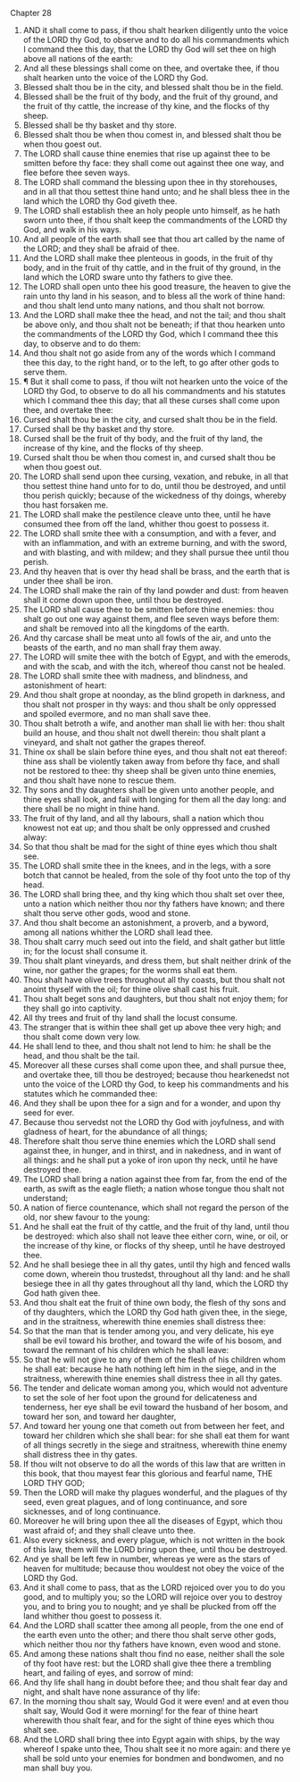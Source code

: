 

Chapter 28

1. AND it shall come to pass, if thou shalt hearken diligently unto the voice of the LORD thy God, to observe and to do all his commandments which I command thee this day, that the LORD thy God will set thee on high above all nations of the earth:
2. And all these blessings shall come on thee, and overtake thee, if thou shalt hearken unto the voice of the LORD thy God.
3. Blessed shalt thou be in the city, and blessed shalt thou be in the field.
4. Blessed shall be the fruit of thy body, and the fruit of thy ground, and the fruit of thy cattle, the increase of thy kine, and the flocks of thy sheep.
5. Blessed shall be thy basket and thy store.
6. Blessed shalt thou be when thou comest in, and blessed shalt thou be when thou goest out.
7. The LORD shall cause thine enemies that rise up against thee to be smitten before thy face: they shall come out against thee one way, and flee before thee seven ways.
8. The LORD shall command the blessing upon thee in thy storehouses, and in all that thou settest thine hand unto; and he shall bless thee in the land which the LORD thy God giveth thee.
9. The LORD shall establish thee an holy people unto himself, as he hath sworn unto thee, if thou shalt keep the commandments of the LORD thy God, and walk in his ways.
10. And all people of the earth shall see that thou art called by the name of the LORD; and they shall be afraid of thee.
11. And the LORD shall make thee plenteous in goods, in the fruit of thy body, and in the fruit of thy cattle, and in the fruit of thy ground, in the land which the LORD sware unto thy fathers to give thee.
12. The LORD shall open unto thee his good treasure, the heaven to give the rain unto thy land in his season, and to bless all the work of thine hand: and thou shalt lend unto many nations, and thou shalt not borrow.
13. And the LORD shall make thee the head, and not the tail; and thou shalt be above only, and thou shalt not be beneath; if that thou hearken unto the commandments of the LORD thy God, which I command thee this day, to observe and to do them:
14. And thou shalt not go aside from any of the words which I command thee this day, to the right hand, or to the left, to go after other gods to serve them.
15. ¶ But it shall come to pass, if thou wilt not hearken unto the voice of the LORD thy God, to observe to do all his commandments and his statutes which I command thee this day; that all these curses shall come upon thee, and overtake thee:
16. Cursed shalt thou be in the city, and cursed shalt thou be in the field.
17. Cursed shall be thy basket and thy store.
18. Cursed shall be the fruit of thy body, and the fruit of thy land, the increase of thy kine, and the flocks of thy sheep.
19. Cursed shalt thou be when thou comest in, and cursed shalt thou be when thou goest out.
20. The LORD shall send upon thee cursing, vexation, and rebuke, in all that thou settest thine hand unto for to do, until thou be destroyed, and until thou perish quickly; because of the wickedness of thy doings, whereby thou hast forsaken me.
21. The LORD shall make the pestilence cleave unto thee, until he have consumed thee from off the land, whither thou goest to possess it.
22. The LORD shall smite thee with a consumption, and with a fever, and with an inflammation, and with an extreme burning, and with the sword, and with blasting, and with mildew; and they shall pursue thee until thou perish.
23. And thy heaven that is over thy head shall be brass, and the earth that is under thee shall be iron.
24. The LORD shall make the rain of thy land powder and dust: from heaven shall it come down upon thee, until thou be destroyed.
25. The LORD shall cause thee to be smitten before thine enemies: thou shalt go out one way against them, and flee seven ways before them: and shalt be removed into all the kingdoms of the earth.
26. And thy carcase shall be meat unto all fowls of the air, and unto the beasts of the earth, and no man shall fray them away.
27. The LORD will smite thee with the botch of Egypt, and with the emerods, and with the scab, and with the itch, whereof thou canst not be healed.
28. The LORD shall smite thee with madness, and blindness, and astonishment of heart:
29. And thou shalt grope at noonday, as the blind gropeth in darkness, and thou shalt not prosper in thy ways: and thou shalt be only oppressed and spoiled evermore, and no man shall save thee.
30. Thou shalt betroth a wife, and another man shall lie with her: thou shalt build an house, and thou shalt not dwell therein: thou shalt plant a vineyard, and shalt not gather the grapes thereof.
31. Thine ox shall be slain before thine eyes, and thou shalt not eat thereof: thine ass shall be violently taken away from before thy face, and shall not be restored to thee: thy sheep shall be given unto thine enemies, and thou shalt have none to rescue them.
32. Thy sons and thy daughters shall be given unto another people, and thine eyes shall look, and fail with longing for them all the day long: and there shall be no might in thine hand.
33. The fruit of thy land, and all thy labours, shall a nation which thou knowest not eat up; and thou shalt be only oppressed and crushed alway:
34. So that thou shalt be mad for the sight of thine eyes which thou shalt see.
35. The LORD shall smite thee in the knees, and in the legs, with a sore botch that cannot be healed, from the sole of thy foot unto the top of thy head.
36. The LORD shall bring thee, and thy king which thou shalt set over thee, unto a nation which neither thou nor thy fathers have known; and there shalt thou serve other gods, wood and stone.
37. And thou shalt become an astonishment, a proverb, and a byword, among all nations whither the LORD shall lead thee.
38. Thou shalt carry much seed out into the field, and shalt gather but little in; for the locust shall consume it.
39. Thou shalt plant vineyards, and dress them, but shalt neither drink of the wine, nor gather the grapes; for the worms shall eat them.
40. Thou shalt have olive trees throughout all thy coasts, but thou shalt not anoint thyself with the oil; for thine olive shall cast his fruit.
41. Thou shalt beget sons and daughters, but thou shalt not enjoy them; for they shall go into captivity.
42. All thy trees and fruit of thy land shall the locust consume.
43. The stranger that is within thee shall get up above thee very high; and thou shalt come down very low.
44. He shall lend to thee, and thou shalt not lend to him: he shall be the head, and thou shalt be the tail.
45. Moreover all these curses shall come upon thee, and shall pursue thee, and overtake thee, till thou be destroyed; because thou hearkenedst not unto the voice of the LORD thy God, to keep his commandments and his statutes which he commanded thee:
46. And they shall be upon thee for a sign and for a wonder, and upon thy seed for ever.
47. Because thou servedst not the LORD thy God with joyfulness, and with gladness of heart, for the abundance of all things;
48. Therefore shalt thou serve thine enemies which the LORD shall send against thee, in hunger, and in thirst, and in nakedness, and in want of all things: and he shall put a yoke of iron upon thy neck, until he have destroyed thee.
49. The LORD shall bring a nation against thee from far, from the end of the earth, as swift as the eagle flieth; a nation whose tongue thou shalt not understand;
50. A nation of fierce countenance, which shall not regard the person of the old, nor shew favour to the young:
51. And he shall eat the fruit of thy cattle, and the fruit of thy land, until thou be destroyed: which also shall not leave thee either corn, wine, or oil, or the increase of thy kine, or flocks of thy sheep, until he have destroyed thee.
52. And he shall besiege thee in all thy gates, until thy high and fenced walls come down, wherein thou trustedst, throughout all thy land: and he shall besiege thee in all thy gates throughout all thy land, which the LORD thy God hath given thee.
53. And thou shalt eat the fruit of thine own body, the flesh of thy sons and of thy daughters, which the LORD thy God hath given thee, in the siege, and in the straitness, wherewith thine enemies shall distress thee:
54. So that the man that is tender among you, and very delicate, his eye shall be evil toward his brother, and toward the wife of his bosom, and toward the remnant of his children which he shall leave:
55. So that he will not give to any of them of the flesh of his children whom he shall eat: because he hath nothing left him in the siege, and in the straitness, wherewith thine enemies shall distress thee in all thy gates.
56. The tender and delicate woman among you, which would not adventure to set the sole of her foot upon the ground for delicateness and tenderness, her eye shall be evil toward the husband of her bosom, and toward her son, and toward her daughter,
57. And toward her young one that cometh out from between her feet, and toward her children which she shall bear: for she shall eat them for want of all things secretly in the siege and straitness, wherewith thine enemy shall distress thee in thy gates.
58. If thou wilt not observe to do all the words of this law that are written in this book, that thou mayest fear this glorious and fearful name, THE LORD THY GOD;
59. Then the LORD will make thy plagues wonderful, and the plagues of thy seed, even great plagues, and of long continuance, and sore sicknesses, and of long continuance.
60. Moreover he will bring upon thee all the diseases of Egypt, which thou wast afraid of; and they shall cleave unto thee.
61. Also every sickness, and every plague, which is not written in the book of this law, them will the LORD bring upon thee, until thou be destroyed.
62. And ye shall be left few in number, whereas ye were as the stars of heaven for multitude; because thou wouldest not obey the voice of the LORD thy God.
63. And it shall come to pass, that as the LORD rejoiced over you to do you good, and to multiply you; so the LORD will rejoice over you to destroy you, and to bring you to nought; and ye shall be plucked from off the land whither thou goest to possess it.
64. And the LORD shall scatter thee among all people, from the one end of the earth even unto the other; and there thou shalt serve other gods, which neither thou nor thy fathers have known, even wood and stone.
65. And among these nations shalt thou find no ease, neither shall the sole of thy foot have rest: but the LORD shall give thee there a trembling heart, and failing of eyes, and sorrow of mind:
66. And thy life shall hang in doubt before thee; and thou shalt fear day and night, and shalt have none assurance of thy life:
67. In the morning thou shalt say, Would God it were even!  and at even thou shalt say, Would God it were morning!  for the fear of thine heart wherewith thou shalt fear, and for the sight of thine eyes which thou shalt see.
68. And the LORD shall bring thee into Egypt again with ships, by the way whereof I spake unto thee, Thou shalt see it no more again: and there ye shall be sold unto your enemies for bondmen and bondwomen, and no man shall buy you.
